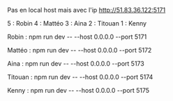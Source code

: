 Pas en local host mais avec l'ip
http://51.83.36.122:5171

5 : Robin
4 : Mattéo
3 : Aina
2 : Titouan
1 : Kenny

Robin : npm run dev -- --host 0.0.0.0 --port 5171

Mattéo : npm run dev -- --host 0.0.0.0 --port 5172

Aina : npm run dev -- --host 0.0.0.0 --port 5173

Titouan : npm run dev -- --host 0.0.0.0 --port 5174

Kenny : npm run dev -- --host 0.0.0.0 --port 5175
